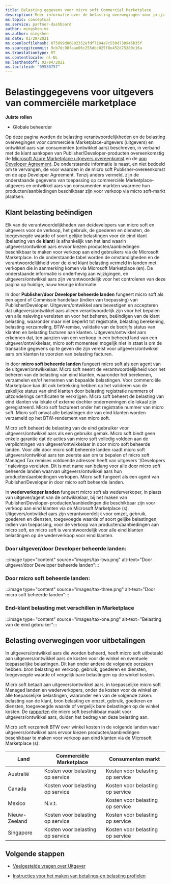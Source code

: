 ```yaml
---
title: Belasting gegevens voor micro soft Commercial Marketplace
description: Meer informatie over de belasting overwegingen voor prijs selectie, afwegings implicaties en de BTW-verantwoordelijkheid voor uw landen/regio's van distributie.
ms.topic: conceptual
ms.service: partner-dashboard
author: mingshen-ms
ms.author: mingshen
ms.date: 01/29/2021
ms.openlocfilehash: 075099d80802352efdf7184a7c550d730945b35f
ms.sourcegitcommit: 9cb7dc98faae06c255dbc025f8e452d75380c16a
ms.translationtype: MT
ms.contentlocale: nl-NL
ms.lasthandoff: 02/04/2021
ms.locfileid: "99530757"
---
```

# <a name="tax-details-for-commercial-marketplace-publishers"></a>Belastinggegevens voor uitgevers van commerciële marketplace

**Juiste rollen**

- Globale beheerder

Op deze pagina worden de belasting verantwoordelijkheden en de belasting overwegingen voor commerciële Marketplace-uitgevers (uitgevers) en ontwikkel aars van consumenten (ontwikkel aars) beschreven, in verband met de klant aankopen van Publisher/Developer-producten overeenkomstig de [Microsoft Azure Marketplace uitgevers overeenkomst](https://go.microsoft.com/fwlink/p/?LinkID=699560) en de [app Developer Agreement](https://query.prod.cms.rt.microsoft.com/cms/api/am/binary/RE4o4bH).  De onderstaande informatie is naast, en niet bedoeld om te vervangen, de voor waarden in de micro soft Publisher-overeenkomst en de app Developer Agreement.  Tenzij anders vermeld, zijn de onderstaande gegevens van toepassing op commerciële Marketplace-uitgevers en ontwikkel aars van consumenten markten waarmee hun producten/aanbiedingen beschikbaar zijn voor verkoop via micro soft-markt plaatsen. 

## <a name="end-customer-taxation"></a>Klant belasting beëindigen

Elk van de verantwoordelijkheden van de/developers van micro soft en uitgevers voor de verkoop, het gebruik, de goederen en diensten, de toegevoegde waarde of soort gelijke belastingen voor de eind klant (belasting van de **klant**) is afhankelijk van het land waarin uitgevers/ontwikkel aars ervoor kiezen producten/aanbiedingen beschikbaar te maken voor verkoop aan eind gebruikers via de Microsoft Marketplace.  In de onderstaande tabel worden de omstandigheden en de verantwoordelijkheid voor de eind klant belasting vermeld in landen met verkopen die in aanmerking komen via Microsoft Marketplace (en).  De onderstaande informatie is onderhevig aan wijzigingen, en uitgevers/ontwikkel aars zijn verantwoordelijk voor het controleren van deze pagina op huidige, nauw keurige informatie.

In door **Publisher/door Developer beheerde landen** fungeert micro soft als een agent of Commissie handelaar (indien van toepassing) van Publisher/Developer. Uitgevers/ontwikkel aars bevestigen en accepteren dat uitgevers/ontwikkel aars alleen verantwoordelijk zijn voor het bepalen van alle nalevings vereisten en voor het beheren, beëindigen van de klant belasting, waaronder maar niet beperkt tot registratie, belasting berekening, belasting verzameling, BTW-remise, validatie van de bedrijfs status van klanten en belasting facturen aan klanten. Uitgevers/ontwikkel aars erkennen dat, ten aanzien van een verkoop in een beheerd land van een uitgever/ontwikkelaar, micro soft momenteel mogelijk niet in staat is om de transactie gegevens op te geven die zijn vereist voor uitgevers/ontwikkel aars om klanten te voorzien van belasting facturen. 

In door **micro soft beheerde landen** fungeert micro soft als een agent van de uitgever/ontwikkelaar. Micro soft neemt de verantwoordelijkheid voor het beheren van de belasting van eind klanten, waaronder het berekenen, verzamelen en/of hernemen van bepaalde belastingen. Voor commerciële Marketplace kan dit ook betrekking hebben op het valideren van de zakelijke status van eind klanten door belasting registratie nummers of uitzonderings certificaten te verkrijgen. Micro soft beheert de belasting van eind klanten via lokale of externe dochter ondernemingen die lokaal zijn geregistreerd. Micro soft factureert onder het registratie nummer van micro soft. Micro soft omvat alle belastingen die van eind klanten worden verzameld op het BTW-rendement van micro soft.

Micro soft beheert de belasting van de eind gebruiker voor uitgevers/ontwikkel aars als een gebruiks gemak.  Micro soft biedt geen enkele garantie dat de acties van micro soft volledig voldoen aan de verplichtingen van uitgever/ontwikkelaar in door micro soft beheerde landen.  Voor alle door micro soft beheerde landen raadt micro soft uitgevers/ontwikkel aars ten zeerste aan om te bepalen of micro soft Managed Tax remises voldoende adressen heeft van uitgevers '/Developers ' nalevings vereisten. Dit is met name van belang voor alle door micro soft beheerde landen waarvan uitgevers/ontwikkel aars hun producten/aanbiedingen verkopen.  Micro soft fungeert als een agent van Publisher/Developer in door micro soft beheerde landen.

In **wederverkoper landen** fungeert micro soft als wederverkoper, in plaats van uitgever/agent van de ontwikkelaar, bij het maken van Publisher/Developer-producten/aanbiedingen die beschikbaar zijn voor verkoop aan eind klanten via de Microsoft Marketplace (s).  Uitgevers/ontwikkel aars zijn verantwoordelijk voor omzet, gebruik, goederen en diensten, toegevoegde waarde of soort gelijke belastingen, indien van toepassing, voor de verkoop van producten/aanbiedingen aan micro soft, en micro soft is verantwoordelijk voor alle eind klanten belastingen op de wederverkoop voor eind klanten.


### <a name="publisherdeveloper-managed-countries"></a>Door uitgever/door Developer beheerde landen: 

:::image type="content" source="images/tax-two.png" alt-text="Door uitgever/door Developer beheerde landen":::

### <a name="microsoft-managed-countries"></a>Door micro soft beheerde landen:

:::image type="content" source="images/tax-three.png" alt-text="Door micro soft beheerde landen":::

### <a name="end-customer-taxation-with-differences-in-marketplace"></a>End-klant belasting met verschillen in Marketplace

:::image type="content" source="images/tax-one.png" alt-text="Belasting van de eind gebruiker":::

## <a name="tax-considerations-on-payouts"></a>Belasting overwegingen voor uitbetalingen

In uitgevers/ontwikkel aars die worden beheerd, heeft micro soft uitbetaald aan uitgevers/ontwikkel aars de kosten voor de winkel en eventuele toepasselijke belastingen. Dit kan onder andere de volgende oorzaken hebben: bron belasting en verkoop, gebruik, goederen en diensten, toegevoegde waarde of vergelijk bare belastingen op de winkel kosten.

Micro soft betaalt aan uitgevers/ontwikkel aars, in toepasselijke micro soft Managed landen en wederverkopers, onder de kosten voor de winkel en alle toepasselijke belastingen, waaronder een van de volgende zaken: belasting van de klant, bron belasting en omzet, gebruik, goederen en diensten, toegevoegde waarde of vergelijk bare belastingen op de winkel kosten. De [rapporten](payout-statement.md) die micro soft beschikbaar maakt voor uitgevers/ontwikkel aars, duiden het bedrag van deze belasting aan. 

Micro soft verzamelt BTW over winkel kosten in de volgende landen waar uitgevers/ontwikkel aars ervoor kiezen producten/aanbiedingen beschikbaar te maken voor verkoop aan eind klanten via de Microsoft Marketplace (s):

|**Land**|**Commerciële Marketplace**|**Consumenten markt**|
|----------------|-----------------------------|-----------------------|
|Australië|Kosten voor belasting op service|Kosten voor belasting op service|
|Canada|Kosten voor belasting op service|Kosten voor belasting op service|
|Mexico|N.v.t.|Kosten voor belasting op service|
|Nieuw-Zeeland|Kosten voor belasting op service|Kosten voor belasting op service|
|Singapore|Kosten voor belasting op service|Kosten voor belasting op service|


## <a name="next-steps"></a>Volgende stappen

- [Veelgestelde vragen over Uitgever](https://docs.microsoft.com/azure/marketplace/marketplace-faq-publisher-guide) 

- [Instructies voor het maken van betalings-en belasting profielen](https://docs.microsoft.com/partner-center/set-up-your-payout-account?context=/azure/marketplace/context/context#create-a-payment-profile) 

